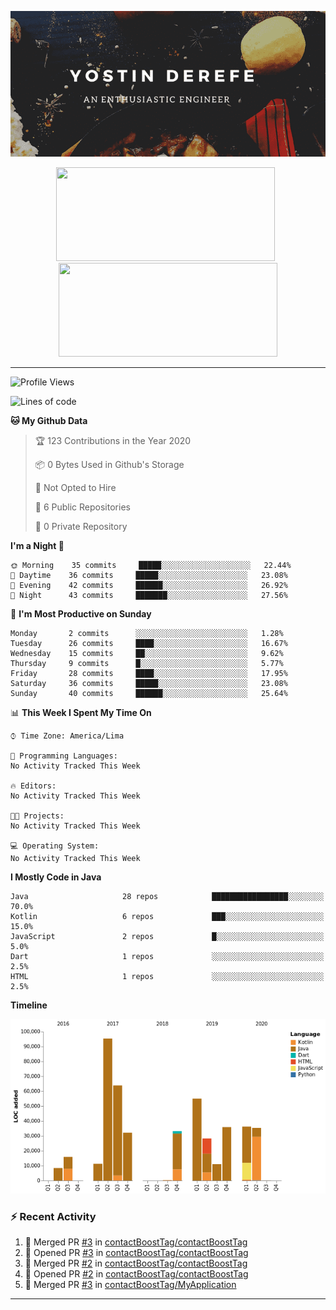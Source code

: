<!-- https://www.canva.com/folder/all-designs -->
<p align='center'><img src="https://raw.githubusercontent.com/contactBoostTag/contactBoostTag/master/An%20enthusiastic%20engineer.png" alt="banner" /></p>
<p align='center'>
  <a href="#"><img src="https://github-readme-stats.vercel.app/api?username=contactBoostTag&show_icons=true&count_private=true&theme=dark" width="350" height="150"></a>&nbsp;&nbsp;
  <a href="#"><img src="https://github-readme-stats.vercel.app/api/top-langs/?username=contactBoostTag&layout=compact&theme=dark" width="350" height="150"></a>
  
</p>

---
<!--START_SECTION:waka-->
![Profile Views](http://img.shields.io/badge/Profile%20Views-0-blue)

![Lines of code](https://img.shields.io/badge/From%20Hello%20World%20I%27ve%20Written-66895%20lines%20of%20code-blue)

**🐱 My Github Data** 

> 🏆 123 Contributions in the Year 2020
 > 
> 📦 0 Bytes Used in Github's Storage 
 > 
> 🚫 Not Opted to Hire
 > 
> 📜 6 Public Repositories
 > 
> 🔑 0 Private Repository 
 > 
**I'm a Night 🦉** 

```text
🌞 Morning    35 commits     █████░░░░░░░░░░░░░░░░░░░░   22.44% 
🌆 Daytime    36 commits     █████░░░░░░░░░░░░░░░░░░░░   23.08% 
🌃 Evening    42 commits     ██████░░░░░░░░░░░░░░░░░░░   26.92% 
🌙 Night      43 commits     ███████░░░░░░░░░░░░░░░░░░   27.56%

```
📅 **I'm Most Productive on Sunday** 

```text
Monday       2 commits      ░░░░░░░░░░░░░░░░░░░░░░░░░   1.28% 
Tuesday      26 commits     ████░░░░░░░░░░░░░░░░░░░░░   16.67% 
Wednesday    15 commits     ██░░░░░░░░░░░░░░░░░░░░░░░   9.62% 
Thursday     9 commits      █░░░░░░░░░░░░░░░░░░░░░░░░   5.77% 
Friday       28 commits     ████░░░░░░░░░░░░░░░░░░░░░   17.95% 
Saturday     36 commits     █████░░░░░░░░░░░░░░░░░░░░   23.08% 
Sunday       40 commits     ██████░░░░░░░░░░░░░░░░░░░   25.64%

```


📊 **This Week I Spent My Time On** 

```text
⌚︎ Time Zone: America/Lima

💬 Programming Languages: 
No Activity Tracked This Week

🔥 Editors: 
No Activity Tracked This Week

🐱‍💻 Projects: 
No Activity Tracked This Week

💻 Operating System: 
No Activity Tracked This Week

```

**I Mostly Code in Java** 

```text
Java                     28 repos            █████████████████░░░░░░░░   70.0% 
Kotlin                   6 repos             ███░░░░░░░░░░░░░░░░░░░░░░   15.0% 
JavaScript               2 repos             █░░░░░░░░░░░░░░░░░░░░░░░░   5.0% 
Dart                     1 repos             ░░░░░░░░░░░░░░░░░░░░░░░░░   2.5% 
HTML                     1 repos             ░░░░░░░░░░░░░░░░░░░░░░░░░   2.5%

```


**Timeline**

![Chart not found](https://github.com/contactBoostTag/contactBoostTag/blob/master/charts/bar_graph.png) 


<!--END_SECTION:waka-->

### :zap: Recent Activity

<!--START_SECTION:activity-->
1. 🎉 Merged PR [#3](https://github.com/contactBoostTag/contactBoostTag/pull/3) in [contactBoostTag/contactBoostTag](https://github.com/contactBoostTag/contactBoostTag)
2. 💪 Opened PR [#3](https://github.com/contactBoostTag/contactBoostTag/pull/3) in [contactBoostTag/contactBoostTag](https://github.com/contactBoostTag/contactBoostTag)
3. 🎉 Merged PR [#2](https://github.com/contactBoostTag/contactBoostTag/pull/2) in [contactBoostTag/contactBoostTag](https://github.com/contactBoostTag/contactBoostTag)
4. 💪 Opened PR [#2](https://github.com/contactBoostTag/contactBoostTag/pull/2) in [contactBoostTag/contactBoostTag](https://github.com/contactBoostTag/contactBoostTag)
5. 🎉 Merged PR [#3](https://github.com/contactBoostTag/MyApplication/pull/3) in [contactBoostTag/MyApplication](https://github.com/contactBoostTag/MyApplication)
<!--END_SECTION:activity-->
---
